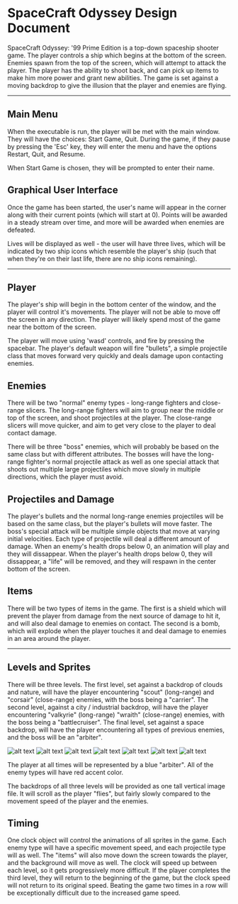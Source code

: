 # SpaceCraft Odyssey Design Document
SpaceCraft Odyssey: '99 Prime Edition is a top-down spaceship shooter game.  The player controls a ship which begins at the bottom of the screen.  Enemies spawn from the top of the screen, which will attempt to attack the player.  The player has the ability to shoot back, and can pick up items to make him more power and grant new abilities.  The game is set against a moving backdrop to give the illusion that the player and enemies are flying.

----

## Main Menu
When the executable is run, the player will be met with the main window.  They will have the choices: Start Game, Quit.  During the game, if they pause by pressing the 'Esc' key, they will enter the menu and have the options Restart, Quit, and Resume.

When Start Game is chosen, they will be prompted to enter their name.

## Graphical User Interface
Once the game has been started, the user's name will appear in the corner along with their current points (which will start at 0).  Points will be awarded in a steady stream over time, and more will be awarded when enemies are defeated.

Lives will be displayed as well - the user will have three lives, which will be indicated by two ship icons which resemble the player's ship (such that when they're on their last life, there are no ship icons remaining).

----

## Player
The player's ship will begin in the bottom center of the window, and the player will control it's movements.  The player will not be able to move off the screen in any direction.  The player will likely spend most of the game near the bottom of the screen.

The player will move using 'wasd' controls, and fire by pressing the spacebar.  The player's default weapon will fire "bullets", a simple projectile class that moves forward very quickly and deals damage upon contacting enemies.

## Enemies
There will be two "normal" enemy types - long-range fighters and close-range slicers.  The long-range fighters will aim to group near the middle or top of the screen, and shoot projectiles at the player.  The close-range slicers will move quicker, and aim to get very close to the player to deal contact damage.

There will be three "boss" enemies, which will probably be based on the same class but with different attributes.  The bosses will have the long-range fighter's normal projectile attack as well as one special attack that shoots out multiple large projectiles which move slowly in multiple directions, which the player must avoid.

## Projectiles and Damage
The player's bullets and the normal long-range enemies projectiles will be based on the same class, but the player's bullets will move faster.  The boss's special attack will be multiple simple objects that move at varying initial velocities.  Each type of projectile will deal a different amount of damage.  When an enemy's health drops below 0, an animation will play and they will dissappear.  When the player's health drops below 0, they will dissappear, a "life" will be removed, and they will respawn in the center bottom of the screen.

## Items
There will be two types of items in the game.  The first is a shield which will prevent the player from damage from the next source of damage to hit it, and will also deal damage to enemies on contact.  The second is a bomb, which will explode when the player touches it and deal damage to enemies in an area around the player.

----

## Levels and Sprites
There will be three levels.  The first level, set against a backdrop of clouds and nature, will have the player encountering "scout" (long-range) and "corsair" (close-range) enemies, with the boss being a "carrier".  The second level, against a city / industrial backdrop, will have the player encountering "valkyrie" (long-range) "wraith" (close-range) enemies, with the boss being a "battlecruiser".  The final level, set against a space backdrop, will have the player encountering all types of previous enemies, and the boss will be an "arbiter".  

![alt text](https://github.com/usc-csci102-spring2013/game_cbrand/blob/master/sprites/toss_scout.gif?raw=true "Long-Range 1: Scout")
![alt text](https://github.com/usc-csci102-spring2013/game_cbrand/blob/master/sprites/toss_corsair.gif?raw=true "Close-Range 1: Corsair")
![alt text](https://raw.github.com/usc-csci102-spring2013/game_cbrand/master/sprites/terran_valkyrie.gif?login=clay-to-n&token=8a7e798723d61f2b6e77e61a6f674b28 "Long-Range 2: Valkyrie")
![alt text](https://github.com/usc-csci102-spring2013/game_cbrand/blob/master/sprites/terran_wraith.gif?raw=true "Close-Range 2: Wraith")
![alt text](https://github.com/usc-csci102-spring2013/game_cbrand/blob/master/sprites/toss_carrier.gif?raw=true "Boss 1: Carrier")
![alt text](https://github.com/usc-csci102-spring2013/game_cbrand/blob/master/sprites/terran_bc.gif?raw=true "Boss 2: Battlecruiser")
![alt text](http://github.com/usc-csci102-spring2013/game_cbrand/master/sprites/toss_arbiter.gif?login=clay-to-n&token=8a7e798723d61f2b6e77e61a6f674b28 "Boss 3: Arbiter")




The player at all times will be represented by a blue "arbiter".  All of the enemy types will have red accent color.

The backdrops of all three levels will be provided as one tall vertical image file.  It will scroll as the player "flies", but fairly slowly compared to the movement speed of the player and the enemies.  

## Timing
One clock object will control the animations of all sprites in the game.  Each enemy type will have a specific movement speed, and each projectile type will as well.  The "items" will also move down the screen towards the player, and the background will move as well.  The clock will speed up between each level, so it gets progressively more difficult.  If the player completes the third level, they will return to the beginning of the game, but the clock speed will not return to its original speed.  Beating the game two times in a row will be exceptionally difficult due to the increased game speed.